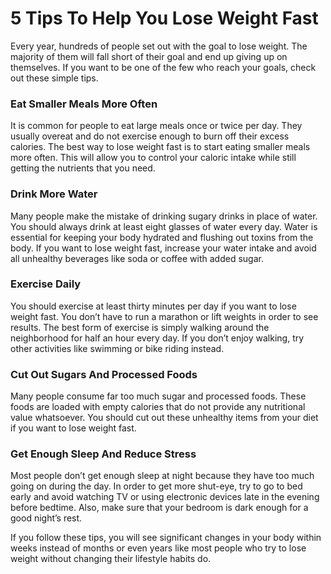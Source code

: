 # 5 Tips To Help You Lose Weight Fast

Every year, hundreds of people set out with the goal to lose weight. The majority of them will fall short of their goal and end up giving up on themselves. If you want to be one of the few who reach your goals, check out these simple tips.

### Eat Smaller Meals More Often

It is common for people to eat large meals once or twice per day. They usually overeat and do not exercise enough to burn off their excess calories. The best way to lose weight fast is to start eating smaller meals more often. This will allow you to control your caloric intake while still getting the nutrients that you need.

### Drink More Water

Many people make the mistake of drinking sugary drinks in place of water. You should always drink at least eight glasses of water every day. Water is essential for keeping your body hydrated and flushing out toxins from the body. If you want to lose weight fast, increase your water intake and avoid all unhealthy beverages like soda or coffee with added sugar.

### Exercise Daily

You should exercise at least thirty minutes per day if you want to lose weight fast. You don’t have to run a marathon or lift weights in order to see results. The best form of exercise is simply walking around the neighborhood for half an hour every day. If you don’t enjoy walking, try other activities like swimming or bike riding instead.

### Cut Out Sugars And Processed Foods

Many people consume far too much sugar and processed foods. These foods are loaded with empty calories that do not provide any nutritional value whatsoever. You should cut out these unhealthy items from your diet if you want to lose weight fast.

### Get Enough Sleep And Reduce Stress

Most people don’t get enough sleep at night because they have too much going on during the day. In order to get more shut-eye, try to go to bed early and avoid watching TV or using electronic devices late in the evening before bedtime. Also, make sure that your bedroom is dark enough for a good night’s rest.

If you follow these tips, you will see significant changes in your body within weeks instead of months or even years like most people who try to lose weight without changing their lifestyle habits do.